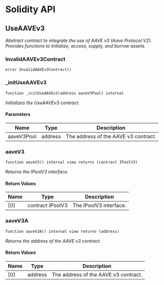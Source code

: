 # Solidity API

## UseAAVEv3

_Abstract contract to integrate the use of AAVE v3 (Aave Protocol V2).
     Provides functions to initialize, access, supply, and borrow assets._

### InvalidAAVEv3Contract

```solidity
error InvalidAAVEv3Contract()
```

### _initUseAAVEv3

```solidity
function _initUseAAVEv3(address aaveV3Pool) internal
```

_Initializes the UseAAVEv3 contract._

#### Parameters

| Name | Type | Description |
| ---- | ---- | ----------- |
| aaveV3Pool | address | The address of the AAVE v3 contract. |

### aaveV3

```solidity
function aaveV3() internal view returns (contract IPoolV3)
```

_Returns the IPoolV3 interface._

#### Return Values

| Name | Type | Description |
| ---- | ---- | ----------- |
| [0] | contract IPoolV3 | The IPoolV3 interface. |

### aaveV3A

```solidity
function aaveV3A() internal view returns (address)
```

_Returns the address of the AAVE v3 contract._

#### Return Values

| Name | Type | Description |
| ---- | ---- | ----------- |
| [0] | address | The address of the AAVE v3 contract. |

